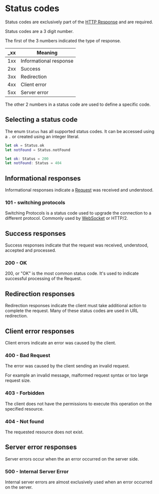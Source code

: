 # Status codes

Status codes are exclusively part of the [HTTP Response](response.md) and are required.

Status codes are a 3 digit number.

The first of the 3 numbers indicated the type of response.

\_xx | Meaning
-----|--------
1xx  | Informational response
2xx  | Success
3xx  | Redirection
4xx  | Client error
5xx  | Server error

The other 2 numbers in a status code are used to define a specific code.

## Selecting a status code

The enum `Status` has all supported status codes. It can be accessed using a `.` or created using an integer literal.

```swift
let ok = Status.ok
let notFound = Status.notFound
```

```swift
let ok: Status = 200
let notFound: Status = 404
```

## Informational responses

Informational responses indicate a [Request](request.md) was received and understood.

### 101 - switching protocols

Switching Protocols is a status code used to upgrade the connection to a different protocol. Commonly used by [WebSocket](../websocket/websocket.md) or HTTP/2.

## Success responses

Success responses indicate that the request was received, understood, accepted and processed.

### 200 - OK

200, or "OK" is the most common status code. It's used to indicate successful processing of the Request.

## Redirection responses

Redirection responses indicate the client must take additional action to complete the request. Many of these status codes are used in URL redirection.

## Client error responses

Client errors indicate an error was caused by the client.

### 400 - Bad Request

The error was caused by the client sending an invalid request.

For example an invalid message, malformed request syntax or too large request size.

### 403 - Forbidden

The client does not have the permissions to execute this operation on the specified resource.

### 404 - Not found

The requested resource does not exist.

## Server error responses

Server errors occur when the an error occurred on the server side.

### 500 - Internal Server Error

Internal server errors are almost exclusively used when an error occurred on the server.
